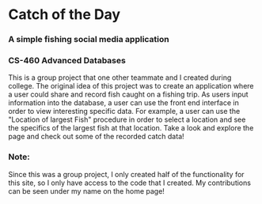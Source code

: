 # Catch of the Day
### A simple fishing social media application
### CS-460 Advanced Databases

This is a group project that one other teammate and I created during college. The original idea of this project was to create an application where a user could share and record fish caught on a fishing trip. As users input information into the database, a user can use the front end interface in order to view interesting specific data. For example, a user can use the "Location of largest Fish" procedure in order to select a location and see the specifics of the largest fish at that location. Take a look and explore the page and check out some of the recorded catch data!

### Note:

Since this was a group project, I only created half of the functionality for this site, so I only have access to the code that I created. My contributions can be seen under my name on the home page!
